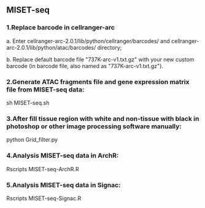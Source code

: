 ## MISET-seq

### 1.Replace barcode in cellranger-arc
a. Enter cellranger-arc-2.0.1/lib/python/cellranger/barcodes/ and cellranger-arc-2.0.1/lib/python/atac/barcodes/ directory;

b. Replace default barcode file "737K-arc-v1.txt.gz" with your new custom barcode (in barcode file, also named as "737K-arc-v1.txt.gz").

### 2.Generate ATAC fragments file and gene expression matrix file from MISET-seq data:
sh MISET-seq.sh

### 3.After fill tissue region with white and non-tissue with black in photoshop or other image processing software manually:
python Grid_filter.py

### 4.Analysis MISET-seq data in ArchR:
Rscripts MISET-seq-ArchR.R

### 5.Analysis MISET-seq data in Signac:
Rscripts MISET-seq-Signac.R
